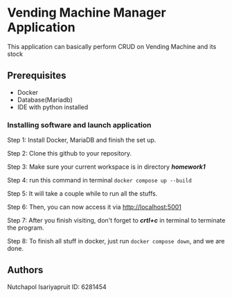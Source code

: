 # Vending Machine Manager Application
This application can basically perform CRUD on Vending Machine and its stock

## Prerequisites
- Docker
- Database(Mariadb)
- IDE with python installed

### Installing software and launch application 
Step 1: Install Docker, MariaDB and finish the set up.

Step 2: Clone this github to your repository.

Step 3: Make sure your current workspace is in directory ***homework1***

Step 4: run this command in terminal `docker compose up --build`

Step 5: It will take a couple while to run all the stuffs.

Step 6: Then, you can now access it via [http://localhost:5001](http://localhost:5001)

Step 7: After you finish visiting, don't forget to ***crtl+c*** in terminal to terminate the program.

Step 8: To finish all stuff in docker, just run `docker compose down`, and we are done.

## Authors
Nutchapol Isariyapruit ID: 6281454
